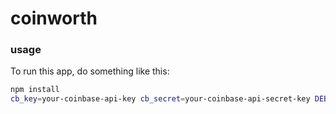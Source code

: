 # coinworth
### usage
To run this app, do something like this:
```bash
npm install
cb_key=your-coinbase-api-key cb_secret=your-coinbase-api-secret-key DEBUG=coinworth:* npm start
```
